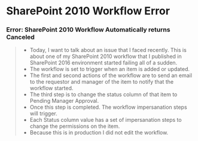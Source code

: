 # SharePoint 2010 Workflow Error
### Error: SharePoint 2010 Workflow Automatically returns Canceled

> - Today, I want to talk about an issue that I faced recently. This is about one of my SharePoint 2010 workflow that I published in SharePoint 2016 environment started failing all of a sudden. 
> - The workflow is set to trigger when an item is added or updated.
> - The first and second actions of the workflow are to send an email to the requestor and manager of the item to notify that the workflow started.
> - The third step is to change the status column of that item to Pending Manager Approval.
> - Once this step is completed. The workflow impersanation steps will trigger.
> - Each Status column value has a set of impersanation steps to change the permissions on the item.
> - Because this is in production I did not edit the workflow.  

